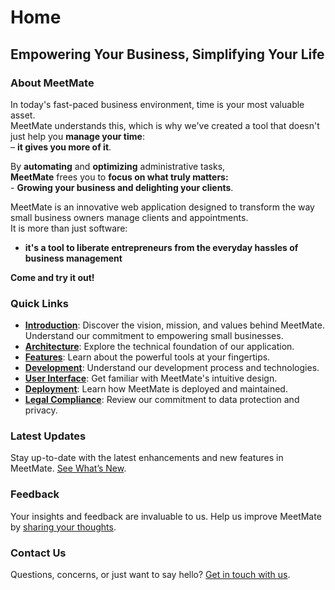 # Home

## **Empowering Your Business, Simplifying Your Life**

### **About MeetMate**

In today's fast-paced business environment, time is your most valuable asset.
<br>MeetMate understands this, which is why we've created a tool that doesn't just help you **manage your time**: 
<br> – **it gives you more of it**. <br>

By **automating** and **optimizing** administrative tasks,              <br>**MeetMate** frees you to **focus on what truly matters:**   <br>- **Growing your business and delighting your clients**.

MeetMate is an innovative web application designed to transform the way small business owners manage clients and appointments.<br>
It is more than just software: <br>
- **it's a tool to liberate entrepreneurs from the everyday hassles of business management**                                                   

**Come and try it out!**

### **Quick Links**

- **[Introduction](introduction)**: Discover the vision, mission, and values behind MeetMate.                             
Understand our commitment to empowering small businesses.
- **[Architecture](architecture)**: Explore the technical foundation of our application.
- **[Features](features)**: Learn about the powerful tools at your fingertips.
- **[Development](development)**: Understand our development process and technologies.
- **[User Interface](user-interface)**: Get familiar with MeetMate's intuitive design.
- **[Deployment](deployment)**: Learn how MeetMate is deployed and maintained.
- **[Legal Compliance](legal-compliance)**: Review our commitment to data protection and privacy.

### **Latest Updates**

Stay up-to-date with the latest enhancements and new features in MeetMate. [See What’s New](#).

### **Feedback**

Your insights and feedback are invaluable to us. Help us improve MeetMate by [sharing your thoughts](#).

### **Contact Us**

Questions, concerns, or just want to say hello? [Get in touch with us](#).
